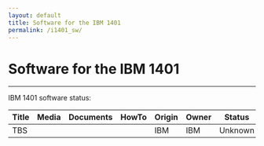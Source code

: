 ```yaml
---
layout: default
title: Software for the IBM 1401
permalink: /i1401_sw/
---
```


# Software for the IBM 1401

---

IBM 1401 software status:

| Title   | Media                                                | Documents | HowTo | Origin | Owner | Status                                |
| ------- | ---------------------------------------------------- | --------- | ----- | ------ | ----- | ------------------------------------- |
| TBS |     |           |       | IBM    | IBM   | Unknown |
